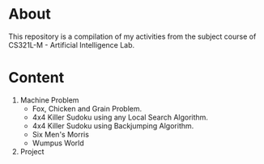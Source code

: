 # About
This repository is a compilation of my activities from the subject course of CS321L-M - Artificial Intelligence Lab.

# Content
1. Machine Problem
    * Fox, Chicken and Grain Problem.
    * 4x4 Killer Sudoku using any Local Search Algorithm.
    * 4x4 Killer Sudoku using Backjumping Algorithm.
    * Six Men's Morris
    * Wumpus World
2. Project